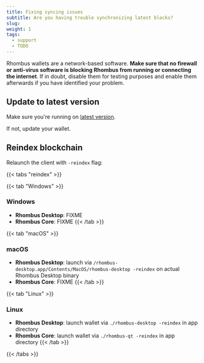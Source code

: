 ```yaml
---
title: Fixing syncing issues
subtitle: Are you having trouble synchronizing latest blocks? 
slug:
weight: 1
tags:
  - support
  - TODO
---
```


Rhombus wallets are a network-based software. **Make sure that no firewall or anti-virus software is blocking Rhombus from running or connecting the internet**. If in doubt, disable them for testing purposes and enable them afterwards if you have identified your problem.

## Update to latest version

Make sure you're running on [latest version](https://rhombus.io/downloads).

If not, update your wallet.

## Reindex blockchain

Relaunch the client with `-reindex` flag:

{{< tabs "reindex" >}}

{{< tab "Windows" >}}
### Windows

- **Rhombus Desktop**: FIXME
- **Rhombus Core**: FIXME
{{< /tab >}}

{{< tab "macOS" >}}
### macOS

- **Rhombus Desktop**: launch via `/rhombus-desktop.app/Contents/MacOS/rhombus-desktop -reindex` on actual Rhombus Desktop binary
- **Rhombus Core**: FIXME
{{< /tab >}}

{{< tab "Linux" >}}
### Linux

- **Rhombus Desktop**: launch wallet via `./rhombus-desktop -reindex` in app directory
- **Rhombus Core**: launch wallet via `./rhombus-qt -reindex` in app directory
{{< /tab >}}

{{< /tabs >}}
